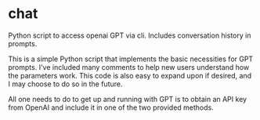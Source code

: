 # chat
Python script to access openai GPT via cli. Includes conversation history in prompts.

This is a simple Python script that implements the basic necessities for GPT prompts.
I've included many comments to help new users understand how the parameters work.
This code is also easy to expand upon if desired, and I may choose to do so in the future.

All one needs to do to get up and running with GPT is to obtain an API key from OpenAI
and include it in one of the two provided methods.
